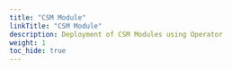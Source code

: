```yaml
---
title: "CSM Module"
linkTitle: "CSM Module"
description: Deployment of CSM Modules using Operator
weight: 1 
toc_hide: true
--- 
```


